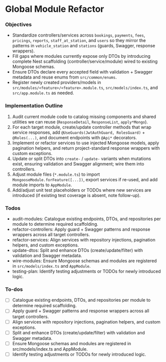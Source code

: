 <!-- 84953028-4e8f-4c16-95c1-1df6c85dd461 ee013c4e-00a8-4e59-a67b-daf2f9159ae7 -->
# Global Module Refactor

### Objectives

- Standardize controllers/services across `bookings`, `payments`, `fees`, `pricings`, `reports`, `staff_at_station`, and `users` so they mirror the patterns in `vehicle_station` and `stations` (guards, Swagger, response wrappers).
- Fill gaps where modules currently expose only DTOs by introducing complete Nest scaffolding (controller/service/module) wired to existing Mongoose schemas.
- Ensure DTOs declare every accepted field with validation + Swagger metadata and reuse enums from `src/common/enums`.
- Register newly created providers/models in `src/modules/<feature>/<feature>.module.ts`, `src/models/index.ts`, and `src/app.module.ts` as needed.

### Implementation Outline

1. Audit current module code to catalog missing components and shared utilities we can reuse (`ResponseDetail`, `ResponseList`, `apply*Mongo`).
2. For each target module, create/update controller methods that wrap service responses, add `@UseGuards(JwtAuthGuard, RolesGuard)` + `@Roles(...)`, and document endpoints with `@Api*` decorators.
3. Implement or refactor services to use injected Mongoose models, apply pagination helpers, and return project-standard response wrappers with custom exceptions.
4. Update or split DTOs into `create-` / `update-` variants when mutations exist, ensuring validation and Swagger alignment; wire them into controllers.
5. Adjust module files (`*.module.ts`) to import `MongooseModule.forFeature([...])`, export services if re-used, and add module imports to `AppModule`.
6. Add/adjust unit test placeholders or TODOs where new services are introduced (if existing test coverage is absent, note follow-up).

### Todos

- audit-modules: Catalogue existing endpoints, DTOs, and repositories per module to determine required scaffolding.
- refactor-controllers: Apply guard + Swagger patterns and response wrappers across all target controllers.
- refactor-services: Align services with repository injections, pagination helpers, and custom exceptions.
- update-dtos: Split and enhance DTOs (create/update/filter) with validation and Swagger metadata.
- wire-modules: Ensure Mongoose schemas and modules are registered in `src/models/index.ts` and `AppModule`.
- testing-plan: Identify testing adjustments or TODOs for newly introduced logic.

### To-dos

- [ ] Catalogue existing endpoints, DTOs, and repositories per module to determine required scaffolding.
- [ ] Apply guard + Swagger patterns and response wrappers across all target controllers.
- [ ] Align services with repository injections, pagination helpers, and custom exceptions.
- [ ] Split and enhance DTOs (create/update/filter) with validation and Swagger metadata.
- [ ] Ensure Mongoose schemas and modules are registered in src/models/index.ts and AppModule.
- [ ] Identify testing adjustments or TODOs for newly introduced logic.